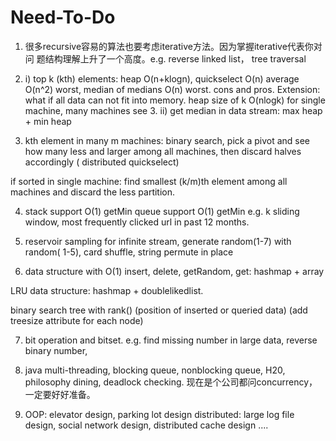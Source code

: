 Need-To-Do
==========


1. 很多recursive容易的算法也要考虑iterative方法。因为掌握iterative代表你对问
题结构理解上升了一个高度。e.g. reverse linked list， tree traversal

2. i) top k (kth) elements: heap O(n+klogn), quickselect O(n) average O(n^2)
worst, median of medians O(n) worst. cons and pros.
Extension: what if all data can not fit into memory. heap size of k O(nlogk)
for single machine, many machines see 3.
ii) get median in data stream: max heap + min heap

3. kth element in many m machines: binary search, pick a pivot and see how 
many less and larger among all machines, then discard halves accordingly (
distributed quickselect)

if sorted in single machine: find smallest (k/m)th element among all 
machines and discard the less partition.

4. stack support O(1) getMin
   queue support O(1) getMin
e.g. k sliding window, most frequently clicked url in past 12 months.

5. reservoir sampling for infinite stream, generate random(1-7) with random(
1-5), card shuffle, string permute in place

6. data structure with O(1) insert, delete, getRandom, get: hashmap + array

LRU data structure: hashmap + doublelikedlist.

binary search tree with rank() (position of inserted or queried data)
(add treesize attribute for each node)

7. bit operation and bitset.
e.g. find missing number in large data, reverse binary number, 

8. java multi-threading, blocking queue, nonblocking queue, H20, philosophy 
dining, deadlock checking. 现在是个公司都问concurrency，一定要好好准备。

9. OOP: elevator design, parking lot design
distributed: large log file design, social network design, distributed cache
design ....

